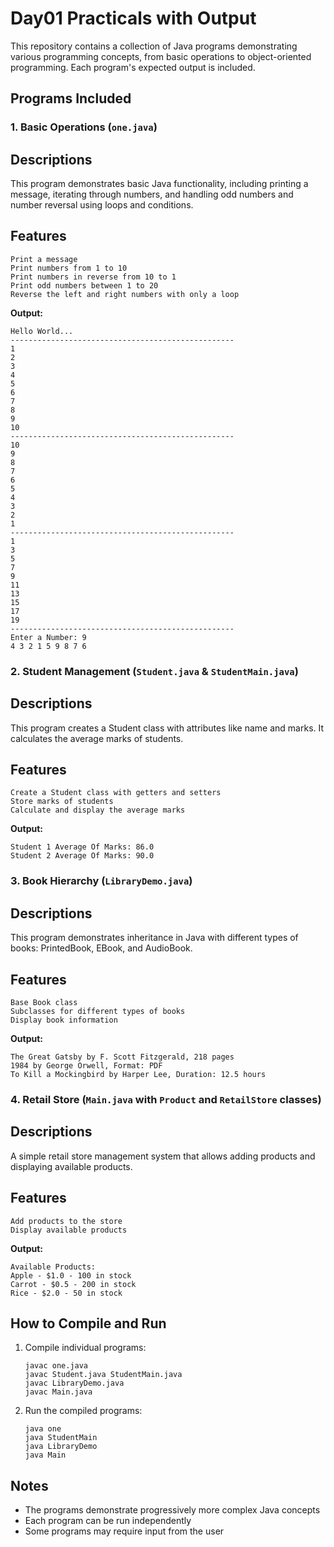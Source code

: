 #  Day01 Practicals with Output

This repository contains a collection of Java programs demonstrating various programming concepts, from basic operations to object-oriented programming. Each program's expected output is included.

## Programs Included

### 1. Basic Operations (`one.java`)
## Descriptions


This program demonstrates basic Java functionality, including printing a message, iterating through numbers, and handling odd numbers and number reversal using loops and conditions.

## Features
```
Print a message
Print numbers from 1 to 10
Print numbers in reverse from 10 to 1
Print odd numbers between 1 to 20
Reverse the left and right numbers with only a loop
```
**Output:**
```
Hello World...
--------------------------------------------------
1
2
3
4
5
6
7
8
9
10
--------------------------------------------------
10
9
8
7
6
5
4
3
2
1
--------------------------------------------------
1
3
5
7
9
11
13
15
17
19
--------------------------------------------------
Enter a Number: 9
4 3 2 1 5 9 8 7 6
```

### 2. Student Management (`Student.java` & `StudentMain.java`)
## Descriptions

This program creates a Student class with attributes like name and marks. It calculates the average marks of students.

## Features
```
Create a Student class with getters and setters
Store marks of students
Calculate and display the average marks
```

**Output:**
```
Student 1 Average Of Marks: 86.0
Student 2 Average Of Marks: 90.0
```

### 3. Book Hierarchy (`LibraryDemo.java`)
## Descriptions

This program demonstrates inheritance in Java with different types of books: PrintedBook, EBook, and AudioBook.

## Features
```
Base Book class
Subclasses for different types of books
Display book information
```

**Output:**
```
The Great Gatsby by F. Scott Fitzgerald, 218 pages
1984 by George Orwell, Format: PDF
To Kill a Mockingbird by Harper Lee, Duration: 12.5 hours
```

### 4. Retail Store (`Main.java` with `Product` and `RetailStore` classes)
## Descriptions

A simple retail store management system that allows adding products and displaying available products.

## Features
```
Add products to the store
Display available products
```

**Output:**
```
Available Products:
Apple - $1.0 - 100 in stock
Carrot - $0.5 - 200 in stock
Rice - $2.0 - 50 in stock
```

## How to Compile and Run

1. Compile individual programs:
   ```
   javac one.java
   javac Student.java StudentMain.java
   javac LibraryDemo.java
   javac Main.java
   ```

2. Run the compiled programs:
   ```
   java one
   java StudentMain
   java LibraryDemo
   java Main
   ```

## Notes
- The programs demonstrate progressively more complex Java concepts
- Each program can be run independently
- Some programs may require input from the user
